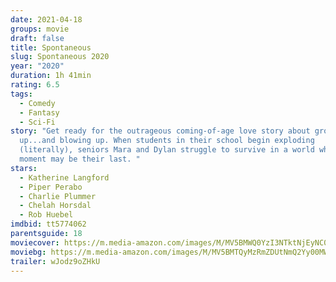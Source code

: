 ```yaml
---
date: 2021-04-18
groups: movie
draft: false
title: Spontaneous
slug: Spontaneous 2020
year: "2020"
duration: 1h 41min
rating: 6.5
tags:
  - Comedy
  - Fantasy
  - Sci-Fi
story: "Get ready for the outrageous coming-of-age love story about growing
  up...and blowing up. When students in their school begin exploding
  (literally), seniors Mara and Dylan struggle to survive in a world where each
  moment may be their last. "
stars:
  - Katherine Langford
  - Piper Perabo
  - Charlie Plummer
  - Chelah Horsdal
  - Rob Huebel
imdbid: tt5774062
parentsguide: 18
moviecover: https://m.media-amazon.com/images/M/MV5BMWQ0YzI3NTktNjEyNC00MGVhLTlmZjEtN2NkZTcyNmQwYmQ1XkEyXkFqcGdeQXVyMDk5Mzc5MQ@@._V1_FMjpg_UX800_.jpg
moviebg: https://m.media-amazon.com/images/M/MV5BMTQyMzRmZDUtNmQ2Yy00MWU1LTljOTEtMzA0OTc3NWRmMzkyXkEyXkFqcGdeQXVyMDk5Mzc5MQ@@._V1_FMjpg_UX1280_.jpg
trailer: wJodz9oZHkU
---
```


